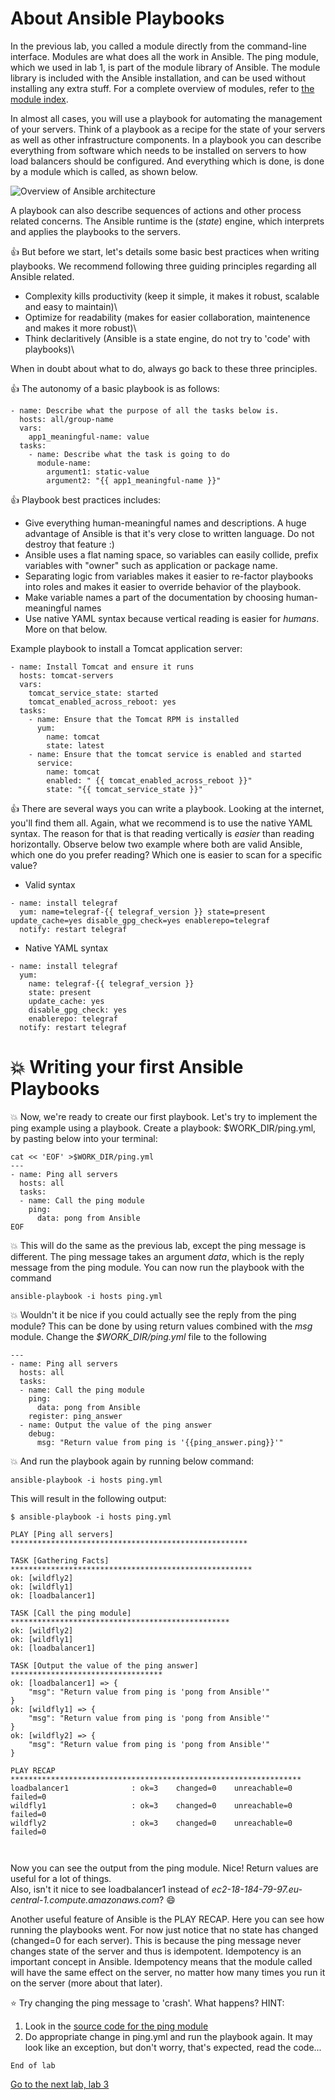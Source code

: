 # About Ansible Playbooks

In the previous lab, you called a module directly from the command-line interface. Modules are what does all the work in Ansible. The ping module, which we used in lab 1, is part of the module library of Ansible. The module library is included with the Ansible installation, and can be used without installing any extra stuff. For a complete overview of modules, refer to [the module index](http://docs.ansible.com/ansible/latest/modules_by_category.html).

In almost all cases, you will use a playbook for automating the management of your servers. Think of a playbook as a recipe for the state of your servers as well as other infrastructure components. In a playbook you can describe everything from software which needs to be installed on servers to how load balancers should be configured. And everything which is done, is done by a module which is called, as shown below.

![Overview of Ansible architecture](../../content/images/playbook-overview.png)

A playbook can also describe sequences of actions and other process related concerns. The Ansible runtime is the (_state_) engine, which interprets and applies the playbooks to the servers.

 :thumbsup: But before we start, let's details some basic best practices when writing playbooks. We recommend following three guiding principles regarding all Ansible related.

* Complexity kills productivity (keep it simple, it makes it robust, scalable and easy to maintain)\
* Optimize for readability (makes for easier collaboration, maintenence and makes it more robust)\
* Think declaritively (Ansible is a state engine, do not try to 'code' with playbooks)\

When in doubt about what to do, always go back to these three principles.

:thumbsup: The autonomy of a basic playbook is as follows:
```
- name: Describe what the purpose of all the tasks below is.
  hosts: all/group-name
  vars:
    app1_meaningful-name: value 
  tasks:
    - name: Describe what the task is going to do
      module-name:
        argument1: static-value
        argument2: "{{ app1_meaningful-name }}"
```
:thumbsup: Playbook best practices includes:
* Give everything human-meaningful names and descriptions. A huge advantage of Ansible is that it's very close to written language. Do not destroy that feature :)
* Ansible uses a flat naming space, so variables can easily collide, prefix variables with "owner" such as application or package name.
* Separating logic from variables makes it easier to re-factor playbooks into roles and makes it easier to override behavior of the playbook.
* Make variable names a part of the documentation by choosing human-meaningful names
* Use native YAML syntax because vertical reading is easier for _humans_. More on that below.

Example playbook to install a Tomcat application server:
```
- name: Install Tomcat and ensure it runs
  hosts: tomcat-servers
  vars:
    tomcat_service_state: started
    tomcat_enabled_across_reboot: yes
  tasks:
    - name: Ensure that the Tomcat RPM is installed
      yum:
        name: tomcat
        state: latest
    - name: Ensure that the tomcat service is enabled and started
      service:
        name: tomcat
        enabled: " {{ tomcat_enabled_across_reboot }}"
        state: "{{ tomcat_service_state }}"
```

 :thumbsup: There are several ways you can write a playbook. Looking at the internet, you'll find them all. Again, what we recommend is to use the native YAML syntax. The reason for that is that reading vertically is _easier_ than reading horizontally. Observe below two example where both are valid Ansible, which one do you prefer reading? Which one is easier to scan for a specific value?

* Valid syntax
```
- name: install telegraf
  yum: name=telegraf-{{ telegraf_version }} state=present update_cache=yes disable_gpg_check=yes enablerepo=telegraf
  notify: restart telegraf
```
* Native YAML syntax
```
- name: install telegraf
  yum:
    name: telegraf-{{ telegraf_version }}
    state: present
    update_cache: yes
    disable_gpg_check: yes
    enablerepo: telegraf
  notify: restart telegraf
```

# :boom: Writing your first Ansible Playbooks

:boom: Now, we're ready to create our first playbook. Let's try to implement the ping example using a playbook. Create a playbook: $WORK_DIR/ping.yml, by pasting below into your terminal: 

```
cat << 'EOF' >$WORK_DIR/ping.yml
---
- name: Ping all servers
  hosts: all
  tasks:
  - name: Call the ping module
    ping:
      data: pong from Ansible
EOF
```

:boom: This will do the same as the previous lab, except the ping message is different. The ping message takes an argument *data*, which is the reply message from the ping module. You can now run the playbook with the command

```
ansible-playbook -i hosts ping.yml
```

:boom: Wouldn't it be nice if you could actually see the reply from the ping module? This can be done by using return values combined with the *msg* module. Change the *$WORK_DIR/ping.yml* file to the following

```
---
- name: Ping all servers
  hosts: all
  tasks:
  - name: Call the ping module
    ping:
      data: pong from Ansible
    register: ping_answer
  - name: Output the value of the ping answer
    debug:
      msg: "Return value from ping is '{{ping_answer.ping}}'"
```

:boom: And run the playbook again by running below command:
```
ansible-playbook -i hosts ping.yml
```

This will result in the following output:

```
$ ansible-playbook -i hosts ping.yml

PLAY [Ping all servers] *****************************************************

TASK [Gathering Facts] ******************************************************
ok: [wildfly2]
ok: [wildfly1]
ok: [loadbalancer1]

TASK [Call the ping module] *************************************************
ok: [wildfly2]
ok: [wildfly1]
ok: [loadbalancer1]

TASK [Output the value of the ping answer] **********************************
ok: [loadbalancer1] => {
    "msg": "Return value from ping is 'pong from Ansible'"
}
ok: [wildfly1] => {
    "msg": "Return value from ping is 'pong from Ansible'"
}
ok: [wildfly2] => {
    "msg": "Return value from ping is 'pong from Ansible'"
}

PLAY RECAP *****************************************************************
loadbalancer1              : ok=3    changed=0    unreachable=0    failed=0   
wildfly1                   : ok=3    changed=0    unreachable=0    failed=0   
wildfly2                   : ok=3    changed=0    unreachable=0    failed=0   

 
```

Now you can see the output from the ping module. Nice! Return values are useful for a lot of things.\
Also, isn't it nice to see loadbalancer1 instead of _ec2-18-184-79-97.eu-central-1.compute.amazonaws.com_? :smile:

Another useful feature of Ansible is the PLAY RECAP. Here you can see how running the playbooks went. For now just notice that no state has changed (changed=0 for each server). This is because the ping message never changes state of the server and thus is idempotent. Idempotency is an important concept in Ansible. Idempotency means that the module called will have the same effect on the server, no matter how many times you run it on the server (more about that later).

:star: Try changing the ping message to 'crash'. What happens? HINT:
1. Look in the [source code for the ping module](https://github.com/ansible/ansible-modules-core/blob/devel/system/ping.py)
2. Do appropriate change in ping.yml and run the playbook again. It may look like an exception, but don't worry, that's expected, read the code...

```
End of lab
```
[Go to the next lab, lab 3](../lab-3/README.md)
